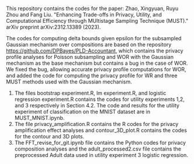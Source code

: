 This repository contains the codes for the paper: 
Zhao, Xingyuan, Ruyu Zhou and Fang Liu. "Enhancing Trade-offs in Privacy, Utility, and Computational Efficiency through MUltistage Sampling Technique (MUST)." arXiv preprint arXiv:2312.13389 (2023).

The codes for computing delta bounds given epsilon for the subsampled Gaussian mechanism over compositions are based on the 
repository https://github.com/DPBayes/PLD-Accountant, which contains the privacy profile analyses for Poisson subsampling and WOR with the Gaussian mechanism as the base mechanism but contains a bug in the case of WOR. We fixed the bug, allowing accurate privacy profile computations for WOR, and added the code for computing the privacy profile for WR and three MUST methods used with the Gaussian mechanism. 

1. The files bootstrap experiment.R, lm experiment.R, and logistic regression experiment.R contains the codes for utility experiments 1,2, and 3 respectively in Section 4.2. The code and results for the utility experiment of classification on the MNIST dataset are in MUST_MNIST.ipynb. 
2. The file privacy_amplification.R contains the R codes for the privacy amplification effect analyses and contour_3D_plot.R contains the codes for the contour and 3D plots. 
3. The FFT_revise_for_git.ipynb file contains the Python codes for privacy composition analyses and the adult_processed2.csv file contains the preprocessed Adult data used in utility experiment 3 logistic regression.



